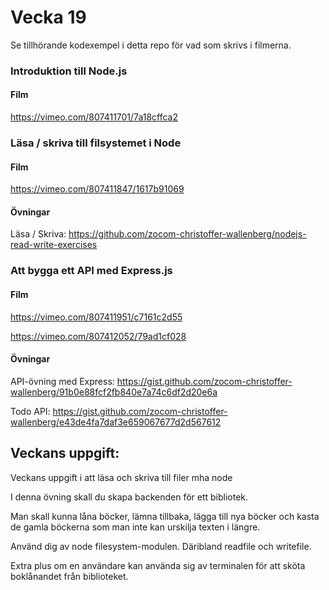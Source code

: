 # Vecka 19

Se tillhörande kodexempel i detta repo för vad som skrivs i filmerna.

### Introduktion till Node.js

#### Film

https://vimeo.com/807411701/7a18cffca2

### Läsa / skriva till filsystemet i Node

#### Film

https://vimeo.com/807411847/1617b91069

#### Övningar

Läsa / Skriva: https://github.com/zocom-christoffer-wallenberg/nodejs-read-write-exercises

### Att bygga ett API med Express.js

#### Film

https://vimeo.com/807411951/c7161c2d55

https://vimeo.com/807412052/79ad1cf028

#### Övningar

API-övning med Express: https://gist.github.com/zocom-christoffer-wallenberg/91b0e88fcf2fb840e7a74c6df2d20e6a

Todo API: https://gist.github.com/zocom-christoffer-wallenberg/e43de4fa7daf3e659067677d2d567612

## Veckans uppgift: 
Veckans uppgift i att läsa och skriva till filer mha node

I denna övning skall du skapa backenden för ett bibliotek.

Man skall kunna låna böcker, lämna tillbaka, lägga till nya böcker och kasta de gamla böckerna som man inte kan urskilja texten i längre.

Använd dig av node filesystem-modulen. Däribland readfile och writefile.

Extra plus om en användare kan använda sig av terminalen för att sköta boklånandet från biblioteket.
